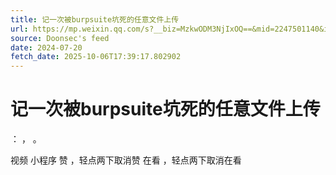 ```yaml
---
title: 记一次被burpsuite坑死的任意文件上传
url: https://mp.weixin.qq.com/s?__biz=MzkwODM3NjIxOQ==&mid=2247501140&idx=1&sn=1a2404284611dc3caa660613dd4bc57c
source: Doonsec's feed
date: 2024-07-20
fetch_date: 2025-10-06T17:39:17.802902
---
```


# 记一次被burpsuite坑死的任意文件上传

：
，
。

视频
小程序
赞
，轻点两下取消赞
在看
，轻点两下取消在看